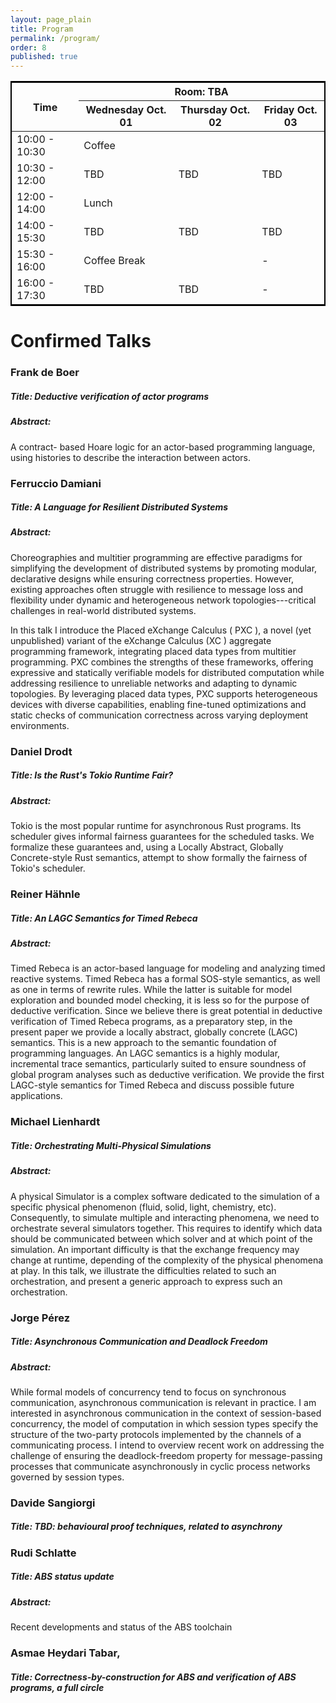 ```yaml
---
layout: page_plain
title: Program
permalink: /program/
order: 8
published: true
---
```


<table style="border:2px solid black;">
	<thead>
            	<tr>
	     		<th  rowspan="2">Time</th>
			<th  colspan="3">Room: TBA</th>
		</tr>
            	<tr>
			<th>Wednesday Oct. 01</th>
			<th>Thursday Oct. 02</th>
			<th>Friday Oct. 03</th>
		</tr>
	</thead>
	<body>
		<tr>
			<td>10:00 - 10:30</td>
			<td colspan="3">Coffee</td>
		</tr>
		<tr>
			<td>10:30 - 12:00</td>
			<td>TBD</td>
			<td>TBD</td>
			<td>TBD</td>
		</tr>
		<tr>
			<td>12:00 - 14:00</td>
			<td colspan="3">Lunch</td>
		</tr>
		<tr>
			<td>14:00 - 15:30</td>
			<td>TBD</td>
			<td>TBD</td>
			<td>TBD</td>
		</tr>
		<tr>
			<td>15:30 - 16:00</td>
   			<td colspan="2">Coffee Break</td>
			<td>-</td>
		</tr>
		<tr>
			<td>16:00 - 17:30</td>
			<td>TBD</td>
			<td>TBD</td>
			<td>-</td>
		</tr>
	</tbody>
</table>

# Confirmed Talks

  ### Frank de Boer
  ##### Title: Deductive verification of actor programs
   ##### Abstract: 
   A contract- based Hoare logic for an actor-based programming language, using histories to describe the interaction between actors.
 
  ### Ferruccio Damiani 
  ##### Title: A Language for Resilient Distributed Systems
  ##### Abstract: 
  Choreographies and multitier programming are effective paradigms for simplifying the development of distributed systems by promoting modular, declarative designs while ensuring correctness properties. However, existing approaches often struggle with resilience to message loss and flexibility under dynamic and heterogeneous network topologies---critical challenges in real-world distributed systems.

In this talk I introduce the Placed eXchange Calculus ( PXC ), a novel (yet unpublished) variant of the eXchange Calculus (XC ) aggregate programming framework, integrating placed data types from multitier programming. PXC combines the strengths of these frameworks, offering expressive and statically verifiable models for distributed computation while addressing resilience to unreliable networks and adapting to dynamic topologies. By leveraging placed data types, PXC supports heterogeneous devices with diverse capabilities, enabling fine-tuned optimizations and static checks of communication correctness across varying deployment environments.
  
  ### Daniel Drodt
  ##### Title: Is the Rust's Tokio Runtime Fair?
  ##### Abstract: 
  Tokio is the most popular runtime for asynchronous Rust programs. Its scheduler gives informal fairness guarantees for the scheduled tasks. We formalize these guarantees and, using a Locally Abstract, Globally Concrete-style Rust semantics, attempt to show formally the fairness of Tokio's scheduler.
  
  ### Reiner Hähnle
  ##### Title: An LAGC Semantics for Timed Rebeca
  ##### Abstract: 
  Timed Rebeca is an actor-based language for modeling and analyzing timed reactive systems. Timed Rebeca has a formal SOS-style semantics, as well as one in terms of rewrite rules. While the latter is suitable for model exploration and bounded model checking, it is less so for the purpose of deductive verification. Since we believe there is great potential in deductive verification of Timed Rebeca programs, as a preparatory step, in the present paper we provide a locally abstract, globally concrete (LAGC) semantics. This is a new approach to the semantic foundation of programming languages. An LAGC semantics is a highly modular, incremental trace semantics, particularly suited to ensure soundness of global program analyses such as deductive verification. We provide the first LAGC-style semantics for Timed Rebeca and discuss possible future applications.
  
  ### Michael Lienhardt
  ##### Title: Orchestrating Multi-Physical Simulations
  ##### Abstract: 
  A physical Simulator is a complex software dedicated to the simulation of a specific physical phenomenon (fluid, solid, light, chemistry, etc).
Consequently, to simulate multiple and interacting phenomena, we need to orchestrate several simulators together.
This requires to identify which data should be communicated between which solver and at which point of the simulation.
An important difficulty is that the exchange frequency may change at runtime, depending of the complexity of the physical phenomena at play.
In this talk, we illustrate the difficulties related to such an orchestration, and present a generic approach to express such an orchestration.
  
  ### Jorge Pérez
  ##### Title: Asynchronous Communication and Deadlock Freedom
  ##### Abstract: 
  While formal models of concurrency tend to focus on synchronous communication, asynchronous communication is relevant in practice. 
I am interested in asynchronous communication in the context of session-based concurrency, the model of computation in which session types specify the structure of the two-party protocols implemented by the channels of a communicating process. 
I intend to overview recent work on addressing the challenge of ensuring the deadlock-freedom property for message-passing processes that communicate asynchronously in cyclic process networks governed by session types. 
  
  ### Davide Sangiorgi
  ##### Title: TBD: behavioural proof techniques, related to asynchrony
  
  ### Rudi Schlatte
  ##### Title: ABS status update
  ##### Abstract: 
  Recent developments and status of the ABS toolchain
  
  ### Asmae Heydari Tabar, 
  ##### Title: Correctness-by-construction for ABS and verification of ABS programs, a full circle

 <!-- 
  - Maurice ter Beek, TBD
  - Fynn Demmler, 
  - Crystal Chang Din, TBD
  - Einar Broch Johnsen, TBD
  - Luca Paolini, 
  - José Proença, 
  - Violet Ka I Pun,  
  - Volker Stolz, 
  - S. Lizeth Tapia Tarifa, TBD
  - Adele Veschetti, 
-->
  
